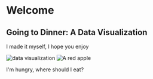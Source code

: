 <!DOCTYPE html>
<html lang="en">
    <head>
        <title>Data Visualization</title>
        <link rel="stylesheet" href="style.css">
    </head>
    <body>
        <h1>Welcome</h1>
        <h2>Going to Dinner: A Data Visualization</h2>
        <p>I made it myself, I hope you enjoy</p>
        <img alt="data visualization" src="KH_Data_Visualization">
        <img alt="A red apple" src="https://upload.wikimedia.org/wikipedia/commons/1/15/Red_Apple.jpg">
        <p>I'm hungry, where should I eat?</p>
    </body>
</html>
